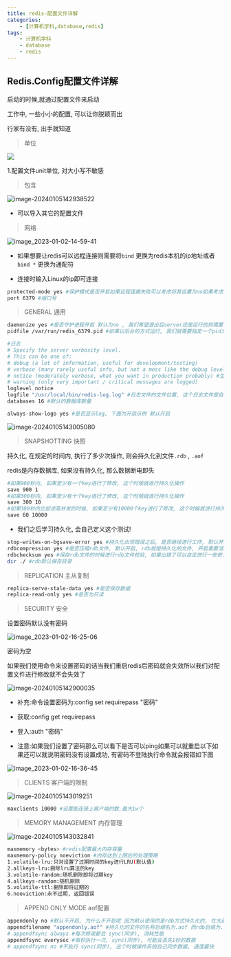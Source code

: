 ```yaml
---
title: redis-配置文件详解
categories:
    - [计算机学科,database,redis]
tags:
    - 计算机学科
    - database
    - redis
---
```


## Redis.Config配置文件详解

启动的时候,就通过配置文件来启动

工作中, 一些小小的配置, 可以让你脱颖而出

行家有没有, 出手就知道

> 单位

![](https://raw.githubusercontent.com/PigPigLetsGo/imeages/master/202401051429088.png)

1.配置文件unit单位, 对大小写不敏感

> 包含

![image-20240105142938522](https://raw.githubusercontent.com/PigPigLetsGo/imeages/master/202401051429577.png)

- 可以导入其它的配置文件

> 网络

![image_2023-01-02-14-59-41](https://raw.githubusercontent.com/PigPigLetsGo/imeages/master/202401051428712.png)

- 如果想要让redis可以远程连接则需要将`bind` 更换为redis本机的ip地址或者`bind *` 更换为通配符

- 连接时输入Linux的ip即可连接

```bash
protected-mode yes #保护模式是否开启如果远程连接失败可以考虑将其设置为no如果考虑安全性则设为yes
port 6379 #端口号
```

> GENERAL 通用

```bash
daemonize yes #是否守护进程开启 默认为no , 我们希望退出后server还是运行的则需要设置为yes
pidfile /var/run/redis_6379.pid #如果以后台的方式运行, 我们就需要指定一个pid文件!
```

```bash
#日志
# Specify the server verbosity level.
# This can be one of:
# debug (a lot of information, useful for development/testing)
# verbose (many rarely useful info, but not a mess like the debug level)
# notice (moderately verbose, what you want in production probably) #生产环境适用
# warning (only very important / critical messages are logged)
loglevel notice
logfile "/usr/local/bin/redis-log.log" #日志文件的文件位置, 这个日志文件是自己创建的信息会打印到这个文件中
databases 16 #默认的数据库数量
```

```bash
always-show-logo yes #是否显示log, 下面为开启示例 默认开启
```
![image-20240105143005080](https://raw.githubusercontent.com/PigPigLetsGo/imeages/master/202401051430154.png)

> SNAPSHOTTING 快照

持久化, 在规定的时间内, 执行了多少次操作, 则会持久化到文件`.rdb` , `.aof` 

redis是内存数据库, 如果没有持久化, 那么数据断电即失

```bash
#如果900秒内, 如果至少有一个key进行了修改, 这个时候就进行持久化操作
save 900 1
#如果300秒内, 如果至少有十个key进行了修改, 这个时候就进行持久化操作
save 300 10
#如果300秒内比如说高并发的时候, 如果至少有10000个key进行了修改, 这个时候就进行持久化操作
save 60 10000
```

- 我们之后学习持久化, 会自己定义这个测试!

```bash
stop-writes-on-bgsave-error yes #持久化出现错误之后, 是否继续进行工作, 默认开启
rdbcompression yes #是否压缩rdb文件, 默认开启, rdb就是持久化的文件, 开启需要消耗一些CPU的资源
rdbchecksum yes #保存rdb文件的时候进行rdb文件校验, 如果出错了可以自定进行一些修复
dir ./ #rdb默认保存目录
```

> REPLICATION 主从复制

```bash
replica-serve-stale-data yes #是否保存数据
replica-read-only yes #是否为只读
```

> SECURITY 安全

设置密码默认没有密码

![image_2023-01-02-16-25-06](https://raw.githubusercontent.com/PigPigLetsGo/imeages/master/202401051428738.png)

密码为空

如果我们使用命令来设置密码的话当我们重启redis后密码就会失效所以我们对配置文件进行修改就不会失效了

![image-20240105142900035](https://raw.githubusercontent.com/PigPigLetsGo/imeages/master/202401051429088.png)

- 补充:命令设置密码为:config set requirepass "密码"

- 获取:config get requirepass

- 登入:auth "密码"

- 注意:如果我们设置了密码那么可以看下是否可以ping如果可以就重启以下如果还可以就说明密码没有设置成功, 有密码不登陆执行命令就会报错如下图

![image_2023-01-02-16-36-45](https://raw.githubusercontent.com/PigPigLetsGo/imeages/master/202401051428768.png)

> CLIENTS 客户端的限制

![image-20240105143019251](https://raw.githubusercontent.com/PigPigLetsGo/imeages/master/202401051430304.png)

```bash
maxclients 10000 #设置能连接上客户端的数,最大1w个
```

> MEMORY MANAGEMENT 内存管理

![image-20240105143032841](https://raw.githubusercontent.com/PigPigLetsGo/imeages/master/202401051430915.png)

```bash
maxmemory <bytes> #redis配置最大内存容量
maxmemory-policy noeviction #内存达到上限后的处理策略
1.volatile-lru:只对设置了过期时间的key进行LRU(默认值)
2.allkeys-lru:删除lru算法的key
3.volatile-random:随机删除即将过期key
4.allkeys-random:随机删除
5.volatile-ttl:删除即将过期的
6.noeviction:永不过期, 返回错误
```

> APPEND ONLY MODE aof配置

```bash
appendonly no #默认不开启, 为什么不开启呢 因为默认使用的是rdb方式持久化的, 在大部分情况下rdb完全够用
appendfilename "appendonly.aof" #持久化的文件的名称后缀名为.aof 而rdb后缀为.rdb
# appendfsync always #每次修改都会 sync(同步), 消耗性能
appendfsync everysec #每秒执行一次, sync(同步), 可能会丢失1秒的数据
# appendfsync no #不执行 sync(同步), 这个时候操作系统自己同步数据, 速度最快
```